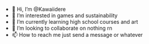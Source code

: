 - 👋 Hi, I’m @Kawaiidere
- 👀 I’m interested in games and sustainability
- 🌱 I’m currently learning high school courses and art
- 💞️ I’m looking to collaborate on nothing rn
- 📫 How to reach me just send a message or whatever

<!---
Kawaiidere/Kawaiidere is a ✨ special ✨ repository because its `README.md` (this file) appears on your GitHub profile.
You can click the Preview link to take a look at your changes.
--->

